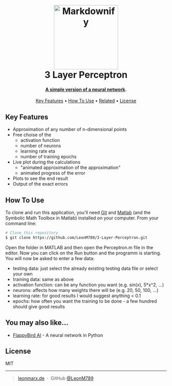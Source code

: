 
<h1 align="center">
  <br>
  <a href="https://leonmarx.de"><img src="https://leonmarx.de/wp-content/uploads/2022/10/69519963-1D46-425F-81EA-E60863D7BD47_1_201_a.jpeg" alt="Markdownify" width="200"></a>
  <br>
  3 Layer Perceptron
  <br>
</h1>

<h4 align="center"><b><u>A simple version of a neural <a href="https://towardsdatascience.com/what-is-a-perceptron-basics-of-neural-networks-c4cfea20c590" target="_blank">network</b></u></a>.</h4>


<p align="center">
  <a href="#key-features">Key Features</a> •
  <a href="#how-to-use">How To Use</a> •
  <a href="#related">Related</a> •
  <a href="#license">License</a>
</p>

## Key Features

* Approximation of any number of n-dimensional points
* Free choise of the
    - activation function
    - number of neurons
    - learning rate eta
    - number of training epochs
* Live plot during the calculations
    - "animated approximation of the approximation"
    - animated progress of the error
* Plots to see the end result
* Output of the exact errors


## How To Use

To clone and run this application, you'll need [Git](https://git-scm.com) and [Matlab](https://de.mathworks.com/products/matlab.html) (and the Symbolic Math Toolbox in Matlab) installed on your computer. From your command line:

```bash
# Clone this repository
$ git clone https://github.com/LeonM789/3-Layer-Perceptron.git
```
Open the folder in MATLAB and then open the Perceptron.m file in the editor. Now you can click on the Run button and the programm is starting.  
You will now be asked to enter a few data:
- testing data: just select the already existing testing data file or select your own
- training data: same as above
- activation function: can be any function you want (e.g. sin(x), 5*x^2, ...)
- neurons: affects how many weights there will be (e.g. 20, 50, 100, ...)
- learning rate: for good results I would suggest anything < 0.1
- epochs: how often you want the training to be done - a few hundred should give good results

## You may also like...

- [FlappyBird AI](https://github.com/LeonM789/FlappyBirdAI.git) - A neural network in Python


## License

MIT

---

> [leonmarx.de](https://www.leonmarx.de) &nbsp;&middot;&nbsp;
> GitHub [@LeonM789](https://github.com/LeonM789) 
